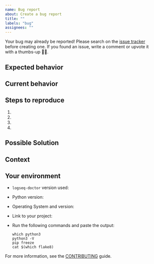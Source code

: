 ```yaml
---
name: Bug report
about: Create a bug report
title: ""
labels: "bug"
assignees: ""
---
```


Your bug may already be reported!
Please search on the [issue tracker](https://github.com/andreoliwa/logseq-doctor/issues) before creating one.
If you found an issue, write a comment or upvote it with a thumbs-up 👍🏻.

## Expected behavior

<!--- What should happen? -->

## Current behavior

<!--- What happens instead of the expected behaviour? -->

## Steps to reproduce

<!--- Provide a link to a live example or an unambiguous set of steps to -->
<!--- reproduce this bug. Include code to reproduce, if relevant -->

1. <!-- do this -->
1. <!-- do that -->
1. <!-- do also -->
1. <!-- then this happens -->

## Possible Solution

<!--- Not obligatory, but suggest a fix/reason for the bug -->

## Context

<!--- How has this issue affected you? What are you trying to accomplish? -->
<!--- Providing context helps to come up with a generic solution that is useful for you and others -->

## Your environment

<!--- Include as many relevant details about the environment you experienced the bug in -->

- `logseq-doctor` version used:
- Python version:
- Operating System and version:
- Link to your project:
- Run the following commands and paste the output:

  ```shell script
  which python3
  python3 -V
  pip freeze
  cat $(which flake8)
  ```

For more information, see the [CONTRIBUTING](https://github.com/andreoliwa/logseq-doctor/blob/master/CONTRIBUTING.rst) guide.

<!-- Thanks to https://github.com/stevemao/github-issue-templates/ for the original template -->
